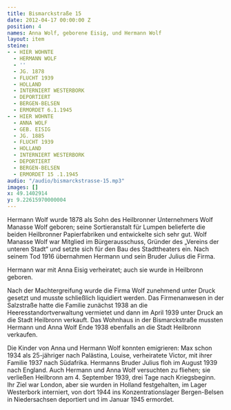 ```yaml
---
title: Bismarckstraße 15
date: 2012-04-17 00:00:00 Z
position: 4
names: Anna Wolf, geborene Eisig, und Hermann Wolf
layout: item
steine:
- - HIER WOHNTE
  - HERMANN WOLF
  - ''
  - JG. 1878
  - FLUCHT 1939
  - HOLLAND
  - INTERNIERT WESTERBORK
  - DEPORTIERT
  - BERGEN-BELSEN
  - ERMORDET 6.1.1945
- - HIER WOHNTE
  - ANNA WOLF
  - GEB. EISIG
  - JG. 1885
  - FLUCHT 1939
  - HOLLAND
  - INTERNIERT WESTERBORK
  - DEPORTIERT
  - BERGEN-BELSEN
  - ERMORDET 15 .1.1945
audio: "/audio/bismarckstrasse-15.mp3"
images: []
x: 49.1402914
y: 9.22615970000004
---
```


Hermann Wolf wurde 1878 als Sohn des Heilbronner Unternehmers Wolf Manasse Wolf geboren; seine Sortieranstalt für Lumpen belieferte die beiden Heilbronner Papierfabriken und entwickelte sich sehr gut. Wolf Manasse Wolf war Mitglied im Bürgerausschuss, Gründer des „Vereins der unteren Stadt“ und setzte sich für den Bau des Stadttheaters ein. Nach seinem Tod 1916 übernahmen Hermann und sein Bruder Julius die Firma.

Hermann war mit Anna Eisig verheiratet; auch sie wurde in Heilbronn geboren.

Nach der Machtergreifung wurde die Firma Wolf zunehmend unter Druck gesetzt und musste schließlich liquidiert werden. Das Firmenanwesen in der Salzstraße hatte die Familie zunächst 1938 an die Heeresstandortverwaltung vermietet und dann im April 1939 unter Druck an die Stadt Heilbronn verkauft. Das Wohnhaus in der Bismarckstraße mussten Hermann und Anna Wolf Ende 1938 ebenfalls an die Stadt Heilbronn verkaufen.

Die Kinder von Anna und Hermann Wolf konnten emigrieren: Max schon 1934 als 25-jähriger nach Palästina, Louise, verheiratete Victor, mit ihrer Familie 1937 nach Südafrika. Hermanns Bruder Julius floh im August 1939 nach England. Auch Hermann und Anna Wolf versuchten zu fliehen; sie verließen Heilbronn am 4. September 1939, drei Tage nach Kriegsbeginn. Ihr Ziel war London, aber sie wurden in Holland festgehalten, im Lager Westerbork interniert, von dort 1944 ins Konzentrationslager Bergen-Belsen in Niedersachsen deportiert und im Januar 1945 ermordet.